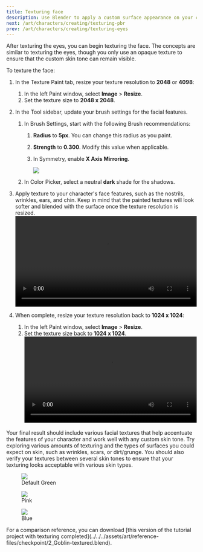 ```yaml
---
title: Texturing face
description: Use Blender to apply a custom surface appearance on your character's face.
next: /art/characters/creating/texturing-pbr
prev: /art/characters/creating/texturing-eyes
---
```


After texturing the eyes, you can begin texturing the face. The concepts are similar to texturing the eyes, though you only use an opaque texture to ensure that the custom skin tone can remain visible.

To texture the face:

1. In the Texture Paint tab, resize your texture resolution to **2048** or **4098**:
   1. In the left Paint window, select **Image** > **Resize**.
   2. Set the texture size to **2048 x 2048**.
2. In the Tool sidebar, update your brush settings for the facial features.

   1. In Brush Settings, start with the following Brush recommendations:

      1. **Radius** to **5px**. You can change this radius as you paint.
      2. **Strength** to **0.300**. Modify this value when applicable.
      3. In Symmetry, enable **X Axis Mirroring**.

         <img src="../../../assets/art/avatar/basic-creation/Texture-Symmetry-Tool-Setting.png" />

   2. In Color Picker, select a neutral **dark** shade for the shadows.

3. Apply texture to your character's face features, such as the nostrils, wrinkles, ears, and chin. Keep in mind that the painted textures will look softer and blended with the surface once the texture resolution is resized.
   <video controls src="../../../assets/art/avatar/basic-creation/Texturing_10.mp4" width="100%"></video>

4. When complete, resize your texture resolution back to **1024 x 1024**:
   1. In the left Paint window, select **Image** > **Resize**.
   2. Set the texture size back to **1024 x 1024**.
      <video controls src="../../../assets/art/avatar/basic-creation/Texturing_11.mp4" width="100%"></video>

Your final result should include various facial textures that help accentuate the features of your character and work well with any custom skin tone. Try exploring various amounts of texturing and the types of surfaces you could expect on skin, such as wrinkles, scars, or dirt/grunge. You should also verify your textures between several skin tones to ensure that your texturing looks acceptable with various skin types.

<GridContainer numColumns="3">
  <figure><img src="../../../assets/art/avatar/basic-creation/Post-Texturing-A.png" />  <figcaption>Default Green</figcaption></figure>

  <figure><img src="../../../assets/art/avatar/basic-creation/Post-Texturing-B.png" /><figcaption>Pink</figcaption></figure>

<figure><img src="../../../assets/art/avatar/basic-creation/Post-Texturing-C.png" /><figcaption>Blue</figcaption></figure>

</GridContainer>

<Alert severity = 'success'>
For a comparison reference, you can download [this version of the tutorial project with texturing completed](../../../assets/art/reference-files/checkpoint/2_Goblin-textured.blend).
</Alert>
